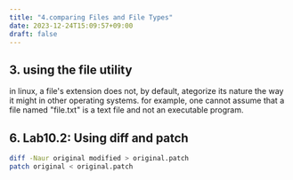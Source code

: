 ```yaml
---
title: "4.comparing Files and File Types"
date: 2023-12-24T15:09:57+09:00
draft: false
---
```


## 3. using the file utility

in linux, a file's extension does not, by default, ategorize its nature the way it might in other operating systems.
for example, one cannot assume that a file named "file.txt" is a text file and not an executable program.


## 6. Lab10.2: Using diff and patch

```bash
diff -Naur original modified > original.patch
patch original < original.patch
```

